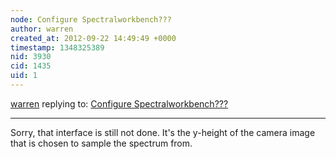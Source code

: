 ```yaml
---
node: Configure Spectralworkbench???
author: warren
created_at: 2012-09-22 14:49:49 +0000
timestamp: 1348325389
nid: 3930
cid: 1435
uid: 1
---
```




[warren](../profile/warren) replying to: [Configure Spectralworkbench???](../notes/tomh/9-21-2012/configure-spectralworkbench)

----
Sorry, that interface is still not done. It's the y-height of the camera image that is chosen to sample the spectrum from.